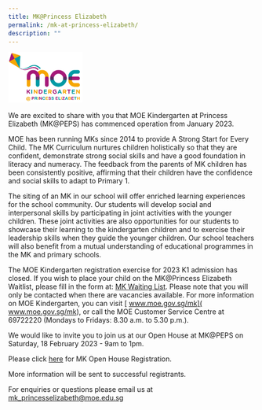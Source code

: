 ```yaml
---
title: MK@Princess Elizabeth
permalink: /mk-at-princess-elizabeth/
description: ""
---
```


<img src="/images/mkpeps.jpg" 
     style="width:30%">

We are excited to share with you that MOE Kindergarten at Princess Elizabeth (MK@PEPS) has commenced operation from January 2023. 

MOE has been running MKs since 2014 to provide A Strong Start for Every Child. The MK Curriculum nurtures children holistically so that they are confident, demonstrate strong social skills and have a good foundation in literacy and numeracy. The feedback from the parents of MK children has been consistently positive, affirming that their children have the confidence and social skills to adapt to Primary 1.

The siting of an MK in our school will offer enriched learning experiences for the school community. Our students will develop social and interpersonal skills by participating in joint activities with the younger children. These joint activities are also opportunities for our students to showcase their learning to the kindergarten children and to exercise their leadership skills when they guide the younger children. Our school teachers will also benefit from a mutual understanding of educational programmes in the MK and primary schools. 

The MOE Kindergarten registration exercise for 2023 K1 admission has closed.  If you wish to place your child on the MK@Princess Elizabeth Waitlist, please fill in the form at: [MK Waiting List](https://www.form.gov.sg/63d622a0a35c34001156baf1). Please note that you will only be contacted when there are vacancies available. For more information on MOE Kindergarten, you can visit [ www.moe.gov.sg/mk]( www.moe.gov.sg/mk), or call the MOE Customer Service Centre at 69722220 (Mondays to Fridays: 8.30 a.m. to 5.30 p.m.). <br>

We would like to invite you to join us at our Open House at MK@PEPS on Saturday, 18 February 2023 - 9am to 1pm.
     
Please click [here](https://go.gov.sg/mkopenhouse2023pmk) for MK Open House Registration. <br>

More information will be sent to successful registrants.
 
For enquiries or questions please email us at [mk\_princesselizabeth@moe.edu.sg](mailto:mk_princesselizabeth@moe.edu.sg)